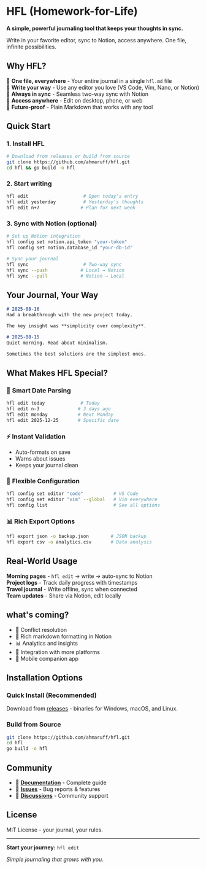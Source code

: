 # HFL (Homework-for-Life)

**A simple, powerful journaling tool that keeps your thoughts in sync.**

Write in your favorite editor, sync to Notion, access anywhere. One file, infinite possibilities.

## Why HFL?

🎯 **One file, everywhere** - Your entire journal in a single `hfl.md` file  
📝 **Write your way** - Use any editor you love (VS Code, Vim, Nano, or Notion)  
🔄 **Always in sync** - Seamless two-way sync with Notion  
📱 **Access anywhere** - Edit on desktop, phone, or web  
🚀 **Future-proof** - Plain Markdown that works with any tool  

## Quick Start

### 1. Install HFL
```bash
# Download from releases or build from source
git clone https://github.com/ahmaruff/hfl.git
cd hfl && go build -o hfl
```

### 2. Start writing
```bash
hfl edit                    # Open today's entry
hfl edit yesterday          # Yesterday's thoughts
hfl edit n+7               # Plan for next week
```

### 3. Sync with Notion (optional)
```bash
# Set up Notion integration
hfl config set notion.api_token "your-token"
hfl config set notion.database_id "your-db-id"

# Sync your journal
hfl sync                    # Two-way sync
hfl sync --push            # Local → Notion
hfl sync --pull            # Notion → Local
```

## Your Journal, Your Way

```markdown
# 2025-08-16
Had a breakthrough with the new project today.

The key insight was **simplicity over complexity**.

# 2025-08-15
Quiet morning. Read about minimalism.

Sometimes the best solutions are the simplest ones.
```

## What Makes HFL Special?

### 🎪 **Smart Date Parsing**
```bash
hfl edit today             # Today
hfl edit n-3              # 3 days ago  
hfl edit monday           # Next Monday
hfl edit 2025-12-25       # Specific date
```

### ⚡ **Instant Validation**
- Auto-formats on save
- Warns about issues
- Keeps your journal clean

### 🔧 **Flexible Configuration**
```bash
hfl config set editor "code"           # VS Code
hfl config set editor "vim" --global   # Vim everywhere
hfl config list                        # See all options
```

### 📊 **Rich Export Options**
```bash
hfl export json -o backup.json        # JSON backup
hfl export csv -o analytics.csv       # Data analysis
```

## Real-World Usage

**Morning pages** - `hfl edit` → write → auto-sync to Notion  
**Project logs** - Track daily progress with timestamps  
**Travel journal** - Write offline, sync when connected  
**Team updates** - Share via Notion, edit locally  

## what's coming?

- 🔄 Conflict resolution
- 🎨 Rich markdown formatting in Notion
- 📊 Analytics and insights
- 🔗 Integration with more platforms
- 📱 Mobile companion app

## Installation Options

### Quick Install (Recommended)
Download from [releases](https://github.com/ahmaruff/hfl/releases) - binaries for Windows, macOS, and Linux.

### Build from Source
```bash
git clone https://github.com/ahmaruff/hfl.git
cd hfl
go build -o hfl
```

## Community

- 📖 **[Documentation](DOCUMENTATION.md)** - Complete guide
- 🐛 **[Issues](https://github.com/ahmaruff/hfl/issues)** - Bug reports & features
- 💬 **[Discussions](https://github.com/ahmaruff/hfl/discussions)** - Community support

## License

MIT License - your journal, your rules.

---

**Start your journey:** `hfl edit`

*Simple journaling that grows with you.*
